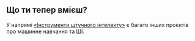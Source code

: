 ## Що ти тепер вмієш?

У напрямі [«Інструменти штучного інтелекту»](https://projects.raspberrypi.org/uk-UA/pathways/ai-toolkit) є багато інших проєктів про машинне навчання та ШІ.
